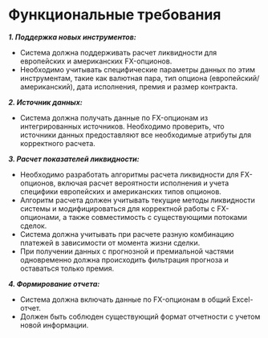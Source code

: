 # Функциональные требования

***1. Поддержка новых инструментов:***
-	Система должна поддерживать расчет ликвидности для европейских и американских FX-опционов.
-	Необходимо учитывать специфические параметры данных по этим инструментам, такие как валютная пара, тип опциона (европейский/американский), дата исполнения, премия и размер контракта.

***2. Источник данных:***
-	Система должна получать данные по FX-опционам из интегрированных источников. Необходимо проверить, что источники данных предоставляют все необходимые атрибуты для корректного расчета.

***3. Расчет показателей ликвидности:***
-	Необходимо разработать алгоритмы расчета ликвидности для FX-опционов, включая расчет вероятности исполнения и учета специфики европейских и американских типов опционов.
-	Алгоритм расчета должен учитывать текущие методы ликвидности системы и модифицироваться для корректной работы с FX-опционами, а также совместимость с существующими потоками сделок.
-	Система должна учитывать при расчете разную комбинацию платежей в зависимости от момента жизни сделки.
-	При получении данных с прогнозной и премиальной частями одновременно должна происходить фильтрация прогноза и оставаться только премия.

***4. Формирование отчета:***
-	Система должна включать данные по FX-опционам в общий Excel-отчет.
-	Должен быть соблюден существующий формат отчетности с учетом новой информации.

